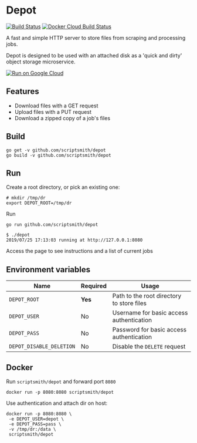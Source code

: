 # Depot

[![Build Status](https://travis-ci.org/ScriptSmith/depot.svg?branch=master)](https://travis-ci.org/ScriptSmith/depot)
[![Docker Cloud Build Status](https://img.shields.io/docker/cloud/build/scriptsmith/depot)](https://hub.docker.com/r/scriptsmith/depot)

A fast and simple HTTP server to store files from scraping and processing jobs.

Depot is designed to be used with an attached disk as a 'quick and dirty' object storage microservice.

[![Run on Google Cloud](https://storage.googleapis.com/cloudrun/button.svg)](https://console.cloud.google.com/cloudshell/editor?shellonly=true&cloudshell_image=gcr.io/cloudrun/button&cloudshell_git_repo=https://github.com/scriptsmith/depot.git)

## Features
- Download files with a GET request
- Upload files with a PUT request
- Download a zipped copy of a job's files


## Build
```
go get -v github.com/scriptsmith/depot
go build -v github.com/scriptsmith/depot
```

## Run
Create a root directory, or pick an existing one:

```
# mkdir /tmp/dr
export DEPOT_ROOT=/tmp/dr
```

Run

```
go run github.com/scriptsmith/depot
```

```
$ ./depot 
2019/07/25 17:13:03 running at http://127.0.0.1:8080
```

Access the page to see instructions and a list of current jobs

## Environment variables
|Name                    |Required|Usage                                    |
|------------------------|--------|-----------------------------------------|
|`DEPOT_ROOT`            |**Yes** |Path to the root directory to store files|
|`DEPOT_USER`            |No      |Username for basic access authentication |
|`DEPOT_PASS`            |No      |Password for basic access authentication |
|`DEPOT_DISABLE_DELETION`|No      |Disable the `DELETE` request             |

## Docker

Run `scriptsmith/depot` and forward port `8080`
```
docker run -p 8080:8080 scriptsmith/depot
```

Use authentication and attach dir on host:

```
docker run -p 8080:8080 \
 -e DEPOT_USER=depot \
 -e DEPOT_PASS=pass \
 -v /tmp/dr:/data \
 scriptsmith/depot
```

